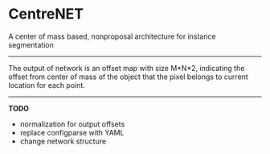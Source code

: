 # CentreNET
A center of mass based, nonproposal architecture for instance segmentation

---
The output of network is an offset map with size M\*N\*2, indicating the offset from center of mass of the object that the pixel belongs to current location for each point.

---
**TODO**
* normalization for output offsets
* replace configparse with YAML
* change network structure
